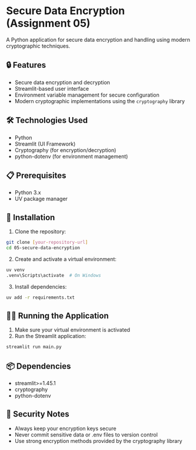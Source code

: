 # Secure Data Encryption (Assignment 05)

A Python application for secure data encryption and handling using modern cryptographic techniques.

## 🔒 Features

- Secure data encryption and decryption
- Streamlit-based user interface
- Environment variable management for secure configuration
- Modern cryptographic implementations using the `cryptography` library

## 🛠️ Technologies Used

- Python
- Streamlit (UI Framework)
- Cryptography (for encryption/decryption)
- python-dotenv (for environment management)

## 📋 Prerequisites

- Python 3.x
- UV package manager

## 🚀 Installation

1. Clone the repository:
```bash
git clone [your-repository-url]
cd 05-secure-data-encryption
```

2. Create and activate a virtual environment:
```bash
uv venv
.venv\Scripts\activate  # On Windows
```

3. Install dependencies:
```bash
uv add -r requirements.txt
```

## 🏃‍♂️ Running the Application

1. Make sure your virtual environment is activated
2. Run the Streamlit application:
```bash
streamlit run main.py
```

## 📦 Dependencies

- streamlit>=1.45.1
- cryptography
- python-dotenv

## 🔐 Security Notes

- Always keep your encryption keys secure
- Never commit sensitive data or .env files to version control
- Use strong encryption methods provided by the cryptography library

